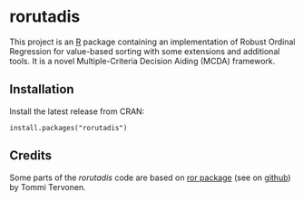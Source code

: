 rorutadis
=========

This project is an [R](http://www.r-project.org "R project") package containing
an implementation of Robust Ordinal Regression for value-based sorting with some
extensions and additional tools. It is a novel Multiple-Criteria Decision Aiding
(MCDA) framework.


Installation
------------

Install the latest release from CRAN:

    install.packages("rorutadis")


Credits
-------

Some parts of the *rorutadis* code are based on [ror package](http://cran.r-project.org/web/packages/ror/index.html "ror package")
(see on [github](https://github.com/tommite/libror/ "github")) by Tommi Tervonen.